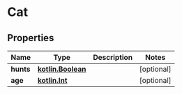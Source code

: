 # Cat

## Properties
Name | Type | Description | Notes
------------ | ------------- | ------------- | -------------
**hunts** | [**kotlin.Boolean**](.md) |  |  [optional]
**age** | [**kotlin.Int**](.md) |  |  [optional]
